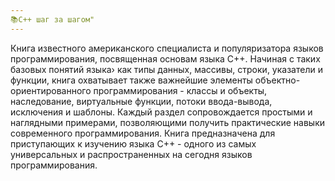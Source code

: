 ```yaml
---
📚C++ шаг за шагом"
---
```


Книга известного американского специалиста и популяризатора языков программирования, посвященная основам языка С++. Начиная с таких базовых понятий языка› как типы данных, массивы, строки, указатели и функции, книга охватывает также важнейшие элементы объектно-ориентированного программирования - классы и объекты, наследование, виртуальные функции, потоки ввода-вывода, исключения и шаблоны. Каждый раздел сопровождается простыми и наглядными примерами, позволяющими получить практические навыки современного программирования.
Книга предназначена для приступающих к изучению языка С++ - одного из самых универсальных и распространенных на сегодня языков программирования.
